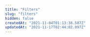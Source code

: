 ```yaml
---
title: "Filters"
slug: "filters"
hidden: false
createdAt: "2021-11-04T01:13:38.587Z"
updatedAt: "2021-11-17T02:44:02.097Z"
---
```

